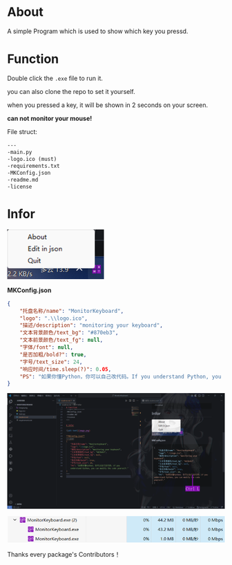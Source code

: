 # About

A simple Program which is used to show which key you pressd.

# Function

Double click the `.exe` file to run it.

you can also clone the repo to set it yourself.

when you pressed a key, it will be shown in 2 seconds on your screen.

**can not monitor your mouse!**

File struct:
~~~
---
-main.py
-logo.ico (must)
-requirements.txt
-MKConfig.json
-readme.md
-license
~~~

# Infor

![alt text](image.png)

**MKConfig.json**
~~~json
{
    "托盘名称/name": "MonitorKeyboard",
    "logo": ".\\logo.ico",
    "描述/description": "monitoring your keyboard",
    "文本背景颜色/text_bg": "#870eb3",
    "文本前景颜色/text_fg": null,
    "字体/font": null,
    "是否加粗/bold?": true,
    "字号/text_size": 24,
    "响应时间/time.sleep(?)": 0.05,
    "PS": "如果你懂Python，你可以自己改代码。If you understand Python, you can modify the code yourself."
}
~~~
![alt text](image-1.png)

![alt text](image-2.png)

Thanks every package's Contributors！